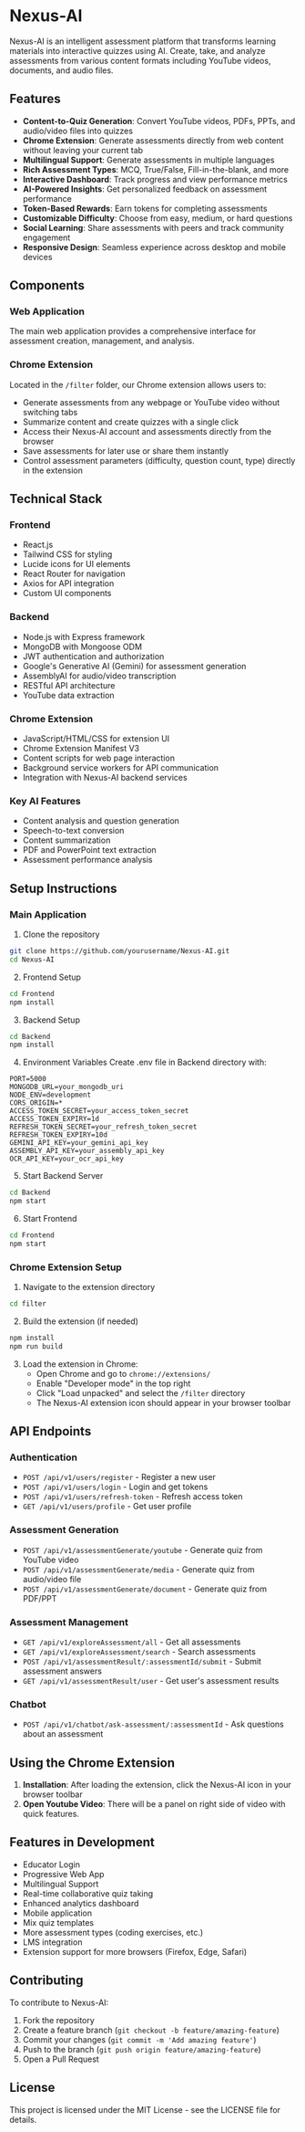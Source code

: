 # Nexus-AI

Nexus-AI is an intelligent assessment platform that transforms learning materials into interactive quizzes using AI. Create, take, and analyze assessments from various content formats including YouTube videos, documents, and audio files.

## Features

- **Content-to-Quiz Generation**: Convert YouTube videos, PDFs, PPTs, and audio/video files into quizzes
- **Chrome Extension**: Generate assessments directly from web content without leaving your current tab
- **Multilingual Support**: Generate assessments in multiple languages
- **Rich Assessment Types**: MCQ, True/False, Fill-in-the-blank, and more
- **Interactive Dashboard**: Track progress and view performance metrics
- **AI-Powered Insights**: Get personalized feedback on assessment performance
- **Token-Based Rewards**: Earn tokens for completing assessments
- **Customizable Difficulty**: Choose from easy, medium, or hard questions
- **Social Learning**: Share assessments with peers and track community engagement
- **Responsive Design**: Seamless experience across desktop and mobile devices

## Components

### Web Application
The main web application provides a comprehensive interface for assessment creation, management, and analysis.

### Chrome Extension
Located in the `/filter` folder, our Chrome extension allows users to:
- Generate assessments from any webpage or YouTube video without switching tabs
- Summarize content and create quizzes with a single click
- Access their Nexus-AI account and assessments directly from the browser
- Save assessments for later use or share them instantly
- Control assessment parameters (difficulty, question count, type) directly in the extension

## Technical Stack

### Frontend
- React.js
- Tailwind CSS for styling
- Lucide icons for UI elements
- React Router for navigation
- Axios for API integration
- Custom UI components

### Backend
- Node.js with Express framework
- MongoDB with Mongoose ODM
- JWT authentication and authorization
- Google's Generative AI (Gemini) for assessment generation
- AssemblyAI for audio/video transcription
- RESTful API architecture
- YouTube data extraction

### Chrome Extension
- JavaScript/HTML/CSS for extension UI
- Chrome Extension Manifest V3
- Content scripts for web page interaction
- Background service workers for API communication
- Integration with Nexus-AI backend services

### Key AI Features
- Content analysis and question generation
- Speech-to-text conversion
- Content summarization
- PDF and PowerPoint text extraction
- Assessment performance analysis

## Setup Instructions

### Main Application
1. Clone the repository
```bash
git clone https://github.com/yourusername/Nexus-AI.git
cd Nexus-AI
```

2. Frontend Setup
```bash
cd Frontend
npm install
```

3. Backend Setup
```bash
cd Backend
npm install
```

4. Environment Variables
Create .env file in Backend directory with:
```
PORT=5000
MONGODB_URL=your_mongodb_uri
NODE_ENV=development
CORS_ORIGIN=*
ACCESS_TOKEN_SECRET=your_access_token_secret
ACCESS_TOKEN_EXPIRY=1d
REFRESH_TOKEN_SECRET=your_refresh_token_secret
REFRESH_TOKEN_EXPIRY=10d
GEMINI_API_KEY=your_gemini_api_key
ASSEMBLY_API_KEY=your_assembly_api_key
OCR_API_KEY=your_ocr_api_key
```

5. Start Backend Server
```bash
cd Backend
npm start
```

6. Start Frontend
```bash
cd Frontend
npm start
```

### Chrome Extension Setup
1. Navigate to the extension directory
```bash
cd filter
```

2. Build the extension (if needed)
```bash
npm install
npm run build
```

3. Load the extension in Chrome:
   - Open Chrome and go to `chrome://extensions/`
   - Enable "Developer mode" in the top right
   - Click "Load unpacked" and select the `/filter` directory
   - The Nexus-AI extension icon should appear in your browser toolbar

## API Endpoints

### Authentication
- `POST /api/v1/users/register` - Register a new user
- `POST /api/v1/users/login` - Login and get tokens
- `POST /api/v1/users/refresh-token` - Refresh access token
- `GET /api/v1/users/profile` - Get user profile

### Assessment Generation
- `POST /api/v1/assessmentGenerate/youtube` - Generate quiz from YouTube video
- `POST /api/v1/assessmentGenerate/media` - Generate quiz from audio/video file
- `POST /api/v1/assessmentGenerate/document` - Generate quiz from PDF/PPT

### Assessment Management
- `GET /api/v1/exploreAssessment/all` - Get all assessments
- `GET /api/v1/exploreAssessment/search` - Search assessments
- `POST /api/v1/assessmentResult/:assessmentId/submit` - Submit assessment answers
- `GET /api/v1/assessmentResult/user` - Get user's assessment results

### Chatbot
- `POST /api/v1/chatbot/ask-assessment/:assessmentId` - Ask questions about an assessment

## Using the Chrome Extension

1. **Installation**: After loading the extension, click the Nexus-AI icon in your browser toolbar
2. **Open Youtube Video**: There will be a panel on right side of video with quick features.

## Features in Development
- Educator Login
- Progressive Web App
- Multilingual Support
- Real-time collaborative quiz taking
- Enhanced analytics dashboard
- Mobile application
- Mix quiz templates
- More assessment types (coding exercises, etc.)
- LMS integration
- Extension support for more browsers (Firefox, Edge, Safari)

## Contributing

To contribute to Nexus-AI:

1. Fork the repository
2. Create a feature branch (`git checkout -b feature/amazing-feature`)
3. Commit your changes (`git commit -m 'Add amazing feature'`)
4. Push to the branch (`git push origin feature/amazing-feature`)
5. Open a Pull Request

## License

This project is licensed under the MIT License - see the LICENSE file for details.